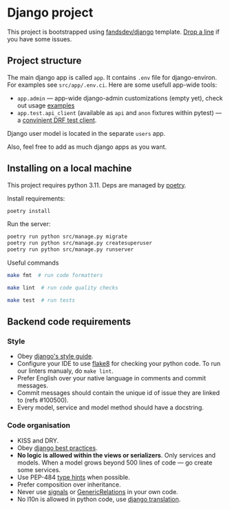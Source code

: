 # Django project

This project is bootstrapped using [fandsdev/django](http://github.com/fandsdev/django) template. [Drop a line](https://github.com/fandsdev/django/issues) if you have some issues.

## Project structure

The main django app is called `app`. It contains `.env` file for django-environ. For examples see `src/app/.env.ci`. Here are some usefull app-wide tools:

* `app.admin` — app-wide django-admin customizations (empty yet), check out usage [examples](https://github.com/fandsdev/django/tree/master/%7B%7Bcookiecutter.name%7D%7D/src/app/admin)
* `app.test.api_client` (available as `api` and `anon` fixtures within pytest) — a [convinient DRF test client](https://github.com/fandsdev/django/blob/master/%7B%7Bcookiecutter.name%7D%7D/src/users/tests/tests_whoami.py#L6-L16).

Django user model is located in the separate `users` app.

Also, feel free to add as much django apps as you want.

## Installing on a local machine

This project requires python 3.11. Deps are managed by [poetry](https://python-poetry.org).

Install requirements:

```bash
poetry install
```

Run the server:

```bash
poetry run python src/manage.py migrate
poetry run python src/manage.py createsuperuser
poetry run python src/manage.py runserver
```

Useful commands

```bash
make fmt  # run code formatters

make lint  # run code quality checks

make test  # run tests
```

## Backend code requirements

### Style

* Obey [django's style guide](https://docs.djangoproject.com/en/dev/internals/contributing/writing-code/coding-style/#model-style).
* Configure your IDE to use [flake8](https://pypi.python.org/pypi/flake8) for checking your python code. To run our linters manualy, do `make lint`.
* Prefer English over your native language in comments and commit messages.
* Commit messages should contain the unique id of issue they are linked to (refs #100500).
* Every model, service and model method should have a docstring.

### Code organisation

* KISS and DRY.
* Obey [django best practices](http://django-best-practices.readthedocs.io/en/latest/index.html).
* **No logic is allowed within the views or serializers**. Only services and models. When a model grows beyond 500 lines of code — go create some services.
* Use PEP-484 [type hints](https://www.python.org/dev/peps/pep-0484/) when possible.
* Prefer composition over inheritance.
* Never use [signals](https://docs.djangoproject.com/en/dev/topics/signals/) or [GenericRelations](https://docs.djangoproject.com/en/dev/ref/contrib/contenttypes/) in your own code.
* No l10n is allowed in python code, use [django translation](https://docs.djangoproject.com/en/dev/topics/i18n/translation/).
